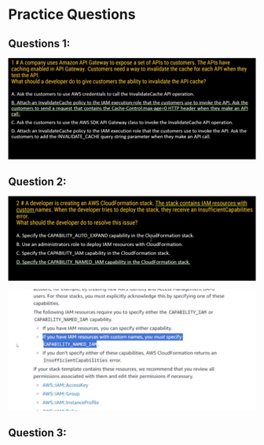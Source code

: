 # Practice Questions

## Questions 1:

![alt text](image.png)

## Question 2:

![alt text](image-1.png)

![alt text](image-2.png)

## Question 3:
